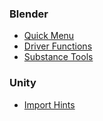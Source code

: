 ### Blender

- [Quick Menu](https://github.com/passivestar/quickmenu)
- [Driver Functions](https://github.com/passivestar/driverfunctions)
- [Substance Tools](https://github.com/passivestar/substance-tools)

### Unity

- [Import Hints](https://github.com/passivestar/importhints)
